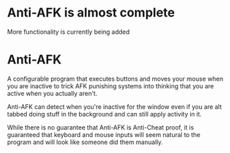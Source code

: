 # Anti-AFK is almost complete
More functionality is currently being added

# Anti-AFK
A configurable program that executes buttons and moves your mouse when you are inactive to trick AFK punishing systems into thinking that you are active when you actually aren't. 

Anti-AFK can detect when you're inactive for the window even if you are alt tabbed doing stuff in the background and can still apply activity in it. 

While there is no guarantee that Anti-AFK is Anti-Cheat proof, it is guaranteed that keyboard and mouse inputs will seem natural to the program and will look like someone did them manually.
